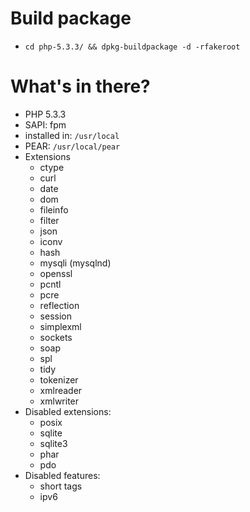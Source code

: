 # Build package

 * `cd php-5.3.3/ && dpkg-buildpackage -d -rfakeroot`

# What's in there?

 * PHP 5.3.3
 * SAPI: fpm
 * installed in: `/usr/local`
 * PEAR: `/usr/local/pear`
 * Extensions
   * ctype
   * curl
   * date
   * dom
   * fileinfo
   * filter
   * json
   * iconv
   * hash
   * mysqli (mysqlnd)
   * openssl
   * pcntl
   * pcre
   * reflection
   * session
   * simplexml
   * sockets
   * soap
   * spl
   * tidy
   * tokenizer
   * xmlreader
   * xmlwriter
 * Disabled extensions:
   * posix
   * sqlite
   * sqlite3
   * phar
   * pdo
 * Disabled features:
   * short tags
   * ipv6
